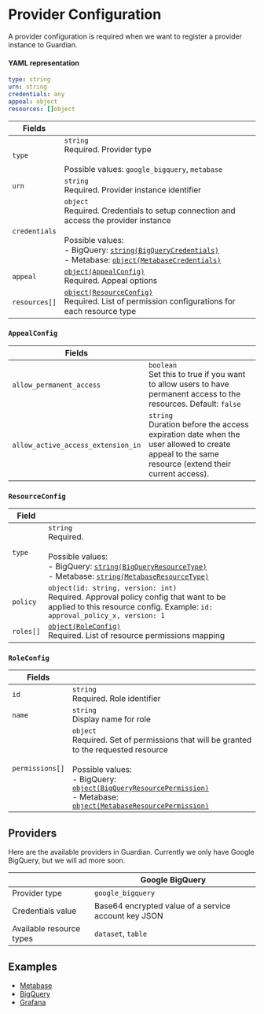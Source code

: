 # Provider Configuration

A provider configuration is required when we want to register a provider instance to Guardian.

#### YAML representation
```yaml
type: string
urn: string
credentials: any
appeal: object
resources: []object
```

Fields ||
-|-
`type` | `string` <br> Required. Provider type<br><br> Possible values: `google_bigquery`, `metabase`
`urn` | `string` <br> Required. Provider instance identifier
`credentials` | `object` <br> Required. Credentials to setup connection and access the provider instance <br><br> Possible values: <br> - BigQuery: [`string(BigQueryCredentials)`](bigquery-provider.md#bigquerycredentials) <br> - Metabase: [`object(MetabaseCredentials)`](metabase-provider.md#metabasecredentials) 
`appeal` | [`object(AppealConfig)`](#appealconfig) <br> Required. Appeal options
`resources[]` | [`object(ResourceConfig)`](#resourceconfig) <br> Required. List of permission configurations for each resource type

### `AppealConfig`

Fields ||
-|-
`allow_permanent_access` | `boolean` <br> Set this to true if you want to allow users to have permanent access to the resources. Default: `false`
`allow_active_access_extension_in` | `string` <br> Duration before the access expiration date when the user allowed to create appeal to the same resource (extend their current access).

### `ResourceConfig`

Field ||
-|-
`type` | `string` <br> Required. <br><br> Possible values: <br> - BigQuery: [`string(BigQueryResourceType)`](bigquery-provider.md#bigqueryresourcetype) <br> - Metabase: [`string(MetabaseResourceType)`](metabase-provider.md#metabaseresourcetype)
`policy` | `object(id: string, version: int)` <br> Required. Approval policy config that want to be applied to this resource config. Example: `id: approval_policy_x, version: 1`
`roles[]` | [`object(RoleConfig)`](#roleconfig) <br> Required. List of resource permissions mapping

### `RoleConfig`

Fields ||
-|-
`id` | `string` <br> Required. Role identifier
`name` | `string` <br> Display name for role
`permissions[]` | `object` <br> Required. Set of permissions that will be granted to the requested resource <br><br> Possible values: <br> - BigQuery: [`object(BigQueryResourcePermission)`](bigquery-provider.md#bigqueryresourcepermission) <br> - Metabase: [`object(MetabaseResourcePermission)`](metabase-provider.md#metabaseresourcepermission)

## Providers

Here are the available providers in Guardian. Currently we only have Google BigQuery, but we will ad more soon.

| | Google BigQuery
|-|----------------
Provider type | `google_bigquery`
Credentials value | Base64 encrypted value of a service account key JSON
Available resource types | `dataset`, `table`

## Examples

- [Metabase](metabase-provider.md#example)
- [BigQuery](bigquery-provider.md#example)
- [Grafana](grafana-provider.md#example)
